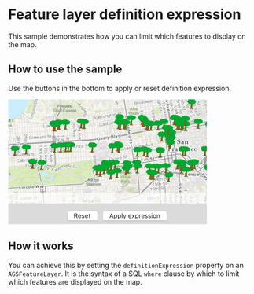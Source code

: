 # Feature layer definition expression

This sample demonstrates how you can limit which features to display on the map.

## How to use the sample

Use the buttons in the bottom to apply or reset definition expression.

![](image1.png)

## How it works

You can achieve this by setting the `definitionExpression` property on an `AGSFeatureLayer`. It is the syntax of a SQL `where` clause by which to limit which features are displayed on the map.



